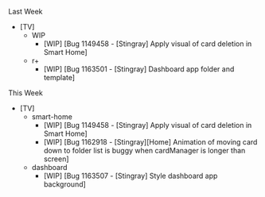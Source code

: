 Last Week

* [TV]
  - WIP
    - [WIP] [Bug 1149458 - [Stingray] Apply visual of card deletion in Smart Home]
  - r+
    - [WIP] [Bug 1163501 - [Stingray] Dashboard app folder and template]

This Week

* [TV]
  - smart-home
    - [WIP] [Bug 1149458 - [Stingray] Apply visual of card deletion in Smart Home]
    - [WIP] [Bug 1162918 - [Stingray][Home] Animation of moving card down to folder list is buggy when cardManager is longer than screen]
  - dashboard
    - [WIP] [Bug 1163507 - [Stingray] Style dashboard app background]
